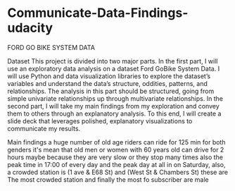 # Communicate-Data-Findings-udacity
FORD GO BIKE SYSTEM DATA


Dataset
This project is divided into two major parts. In the first part, I will use an exploratory data analysis on a dataset Ford GoBike System Data. I will use Python and data visualization libraries to explore the dataset’s variables and understand the data’s structure, oddities, patterns, and relationships. The analysis in this part should be structured, going from simple univariate relationships up through multivariate relationships.
In the second part, I will take my main findings from my exploration and convey them to others through an explanatory analysis. To this end, I will create a slide deck that leverages polished, explanatory visualizations to communicate my results.



Main findings
a huge number of old age riders can ride for 125 min for both genders it's mean that old men or women with 60 years old can drive for 2 hours maybe because they are very slow or they stop many times also the peak time in 17:00 of every day and the peak day at all in on Saturday, also, a crowded station is (1 ave & E68 St) and (West St & Chambers St) these are The most crowded station and finally the most fo subscriber are male
